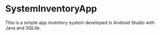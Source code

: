 # SystemInventoryApp
This is a simple app inventory system developed in Android Studio with Java and SQLite.
